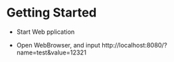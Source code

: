 # Getting Started
* Start Web pplication

* Open WebBrowser, and input http://localhost:8080/?name=test&value=12321

